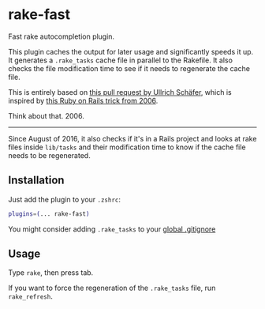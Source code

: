 # rake-fast

Fast rake autocompletion plugin.

This plugin caches the output for later usage and significantly speeds it up.
It generates a `.rake_tasks` cache file in parallel to the Rakefile. It also
checks the file modification time to see if it needs to regenerate the cache
file.

This is entirely based on [this pull request by Ullrich Schäfer](https://github.com/robb/.dotfiles/pull/10/),
which is inspired by [this Ruby on Rails trick from 2006](http://weblog.rubyonrails.org/2006/3/9/fast-rake-task-completion-for-zsh/).

Think about that. 2006.

----------

Since August of 2016, it also checks if it's in a Rails project and looks at
rake files inside `lib/tasks` and their modification time to know if the
cache file needs to be regenerated.

## Installation

Just add the plugin to your `.zshrc`:

```zsh
plugins=(... rake-fast)
```

You might consider adding `.rake_tasks` to your [global .gitignore](https://help.github.com/articles/ignoring-files#global-gitignore)

## Usage

Type `rake`, then press tab.

If you want to force the regeneration of the `.rake_tasks` file, run `rake_refresh`.
